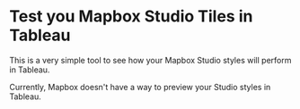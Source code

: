 # Test you Mapbox Studio Tiles in Tableau
This is a very simple tool to see how your Mapbox Studio styles will perform in Tableau.

Currently, Mapbox doesn't have a way to preview your Studio styles in Tableau. 
